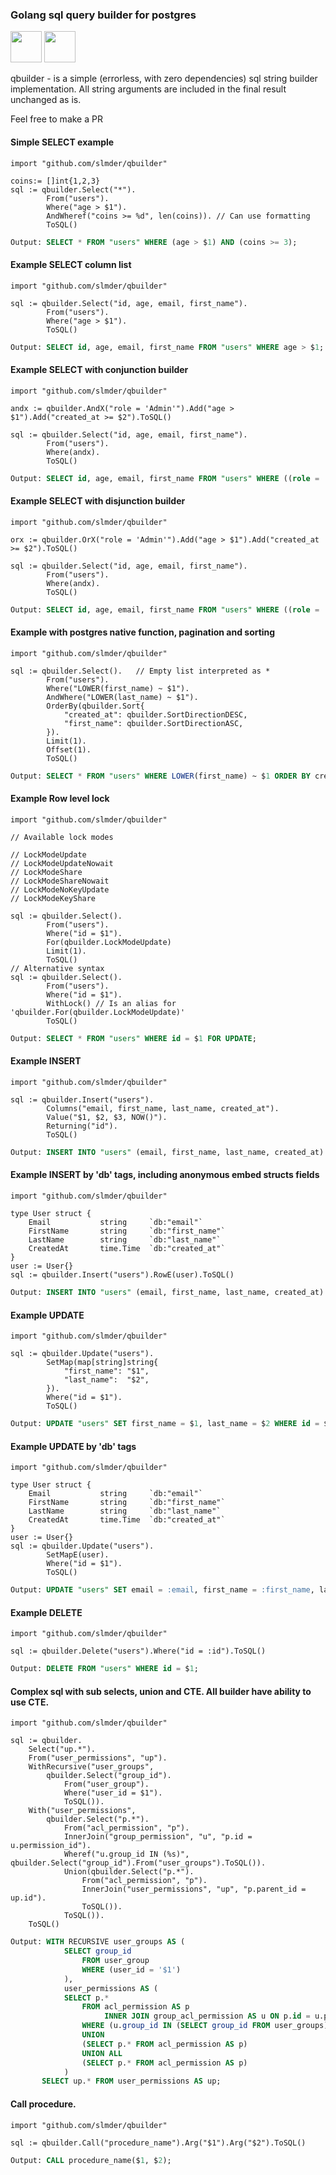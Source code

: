 ### Golang sql query builder for postgres
<img src="https://github.com/slmder/qbuilder/blob/master/sql.svg" width="50"> <img src="https://github.com/slmder/qbuilder/blob/master/go-lang.svg" width="50">

qbuilder - is a simple (errorless, with zero dependencies) sql string builder implementation.
All string arguments are included in the final result unchanged as is.

Feel free to make a PR

#### Simple SELECT example

```golang
import "github.com/slmder/qbuilder"

coins:= []int{1,2,3}
sql := qbuilder.Select("*").
        From("users").
        Where("age > $1").
        AndWheref("coins >= %d", len(coins)). // Can use formatting
        ToSQL()
```
```sql
Output: SELECT * FROM "users" WHERE (age > $1) AND (coins >= 3);
```

#### Example SELECT column list

```golang
import "github.com/slmder/qbuilder"

sql := qbuilder.Select("id, age, email, first_name").
        From("users").
        Where("age > $1").
        ToSQL()
```
```sql
Output: SELECT id, age, email, first_name FROM "users" WHERE age > $1;
```

#### Example SELECT with conjunction builder

```golang
import "github.com/slmder/qbuilder"

andx := qbuilder.AndX("role = 'Admin'").Add("age > $1").Add("created_at >= $2").ToSQL()

sql := qbuilder.Select("id, age, email, first_name").
        From("users").
        Where(andx).
        ToSQL()
```
```sql
Output: SELECT id, age, email, first_name FROM "users" WHERE ((role = 'Admin') AND (age > $1) AND (created_at >= $2));
```

#### Example SELECT with disjunction builder

```golang
import "github.com/slmder/qbuilder"

orx := qbuilder.OrX("role = 'Admin'").Add("age > $1").Add("created_at >= $2").ToSQL()

sql := qbuilder.Select("id, age, email, first_name").
        From("users").
        Where(andx).
        ToSQL()
```
```sql
Output: SELECT id, age, email, first_name FROM "users" WHERE ((role = 'Admin') OR (age > $1) OR (created_at >= $2));
```

#### Example with postgres native function, pagination and sorting

```golang
import "github.com/slmder/qbuilder"

sql := qbuilder.Select().   // Empty list interpreted as *
        From("users").
        Where("LOWER(first_name) ~ $1").
        AndWhere("LOWER(last_name) ~ $1").
        OrderBy(qbuilder.Sort{
            "created_at": qbuilder.SortDirectionDESC,
            "first_name": qbuilder.SortDirectionASC,
        }).
        Limit(1).
        Offset(1).
        ToSQL()
```
```sql
Output: SELECT * FROM "users" WHERE LOWER(first_name) ~ $1 ORDER BY created_at DESC, first_name ASC LIMIT 1 OFFSET 1;
```

#### Example Row level lock

```golang
import "github.com/slmder/qbuilder"

// Available lock modes

// LockModeUpdate
// LockModeUpdateNowait
// LockModeShare
// LockModeShareNowait
// LockModeNoKeyUpdate
// LockModeKeyShare

sql := qbuilder.Select().
        From("users").
        Where("id = $1").
        For(qbuilder.LockModeUpdate)
        Limit(1).
        ToSQL()
// Alternative syntax
sql := qbuilder.Select().
        From("users").
        Where("id = $1").
        WithLock() // Is an alias for 'qbuilder.For(qbuilder.LockModeUpdate)'
        ToSQL()
```
```sql
Output: SELECT * FROM "users" WHERE id = $1 FOR UPDATE;
```

#### Example INSERT

```golang
import "github.com/slmder/qbuilder"

sql := qbuilder.Insert("users").
		Columns("email, first_name, last_name, created_at").
		Value("$1, $2, $3, NOW()").
		Returning("id").
		ToSQL()

```
```sql
Output: INSERT INTO "users" (email, first_name, last_name, created_at) VALUES ($1, $2, $3, NOW());
```

#### Example INSERT by 'db' tags, including anonymous embed structs fields 

```golang
import "github.com/slmder/qbuilder"

type User struct {
	Email           string     `db:"email"`
	FirstName       string     `db:"first_name"`
	LastName        string     `db:"last_name"`
	CreatedAt       time.Time  `db:"created_at"`
}
user := User{}
sql := qbuilder.Insert("users").RowE(user).ToSQL()
```
```sql
Output: INSERT INTO "users" (email, first_name, last_name, created_at) VALUES (:email, :first_name, :last_name, :created_at);
```

#### Example UPDATE 

```golang
import "github.com/slmder/qbuilder"

sql := qbuilder.Update("users").
        SetMap(map[string]string{
            "first_name": "$1",
            "last_name":  "$2",
        }).
        Where("id = $1").
        ToSQL()
```
```sql
Output: UPDATE "users" SET first_name = $1, last_name = $2 WHERE id = $1;
```
#### Example UPDATE by 'db' tags

```golang
import "github.com/slmder/qbuilder"

type User struct {
	Email           string     `db:"email"`
	FirstName       string     `db:"first_name"`
	LastName        string     `db:"last_name"`
	CreatedAt       time.Time  `db:"created_at"`
}
user := User{}
sql := qbuilder.Update("users").
        SetMapE(user).
        Where("id = $1").
        ToSQL()
```
```sql
Output: UPDATE "users" SET email = :email, first_name = :first_name, last_name = :last_name, created_at = :created_at WHERE id = $1;
```

#### Example DELETE 

```golang
import "github.com/slmder/qbuilder"

sql := qbuilder.Delete("users").Where("id = :id").ToSQL()
```
```sql
Output: DELETE FROM "users" WHERE id = $1;
```

#### Complex sql with sub selects, union and CTE. All builder have ability to use CTE.

```golang
import "github.com/slmder/qbuilder"

sql := qbuilder.
    Select("up.*").
    From("user_permissions", "up").
    WithRecursive("user_groups",
        qbuilder.Select("group_id").
            From("user_group").
            Where("user_id = $1").
            ToSQL()).
    With("user_permissions",
        qbuilder.Select("p.*").
            From("acl_permission", "p").
            InnerJoin("group_permission", "u", "p.id = u.permission_id").
            Wheref("u.group_id IN (%s)", qbuilder.Select("group_id").From("user_groups").ToSQL()).
            Union(qbuilder.Select("p.*").
                From("acl_permission", "p").
                InnerJoin("user_permissions", "up", "p.parent_id = up.id").
                ToSQL()).
            ToSQL()).
    ToSQL()
```
```sql
Output: WITH RECURSIVE user_groups AS (
            SELECT group_id 
                FROM user_group 
                WHERE (user_id = '$1')
            ),
            user_permissions AS (
            SELECT p.*
                FROM acl_permission AS p
                     INNER JOIN group_acl_permission AS u ON p.id = u.permission_id
                WHERE (u.group_id IN (SELECT group_id FROM user_groups))
                UNION
                (SELECT p.* FROM acl_permission AS p)
                UNION ALL
                (SELECT p.* FROM acl_permission AS p)
            )
       SELECT up.* FROM user_permissions AS up;
```

#### Call procedure.

```golang
import "github.com/slmder/qbuilder"

sql := qbuilder.Call("procedure_name").Arg("$1").Arg("$2").ToSQL()
```
```sql
Output: CALL procedure_name($1, $2);
```
